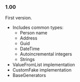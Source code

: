 ### 1.00

First version.
  * Includes common types:
    * Person name
	* Address
	* Guid
	* DateTime
	* Autoincremental integers
	* Strings
  * ValueFromList implementation
  * CustomFake implementation
  * BaseGenerators
 
